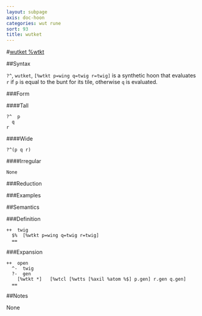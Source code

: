 ```yaml
---
layout: subpage
axis: doc-hoon
categories: wut rune
sort: 93
title: wutket
---
```




#[wutket %wtkt](#wtkt)

##Syntax

`?^`, `wutket`, `[%wtkt p=wing q=twig r=twig]` is a synthetic hoon
that evaluates `r` if `p` is equal to the bunt for its tile, otherwise
`q` is evaluated.

###Form

####Tall

    ?^  p
      q
    r

####Wide

    ?^(p q r)

####Irregular

    None

###Reduction

###Examples

##Semantics

###Definition

    ++  twig  
      $%  [%wtkt p=wing q=twig r=twig]
      ==

###Expansion

    ++  open
      ^-  twig
      ?-  gen
        [%wtkt *]   [%wtcl [%wtts [%axil %atom %$] p.gen] r.gen q.gen]
      ==

##Notes

None
